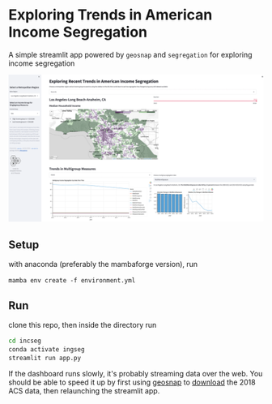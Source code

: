 # Exploring Trends in American Income Segregation

A simple streamlit app powered by `geosnap` and `segregation` for exploring income segregation

![dashboard screenshot](data/incseg_app_demo.png)


## Setup

with anaconda (preferably the mambaforge version), run

`mamba env create -f environment.yml`

## Run

clone this repo, then inside the directory run

```bash
cd incseg
conda activate ingseg
streamlit run app.py
```

If the dashboard runs slowly, it's probably streaming data over the web. You should be able to speed it up by first using [geosnap](https://github.com/spatialucr/geosnap) to [download](https://spatialucr.github.io/geosnap/generated/geosnap.io.store_acs.html#geosnap.io.store_acs) the 2018 ACS data, then relaunching the streamlit app.

